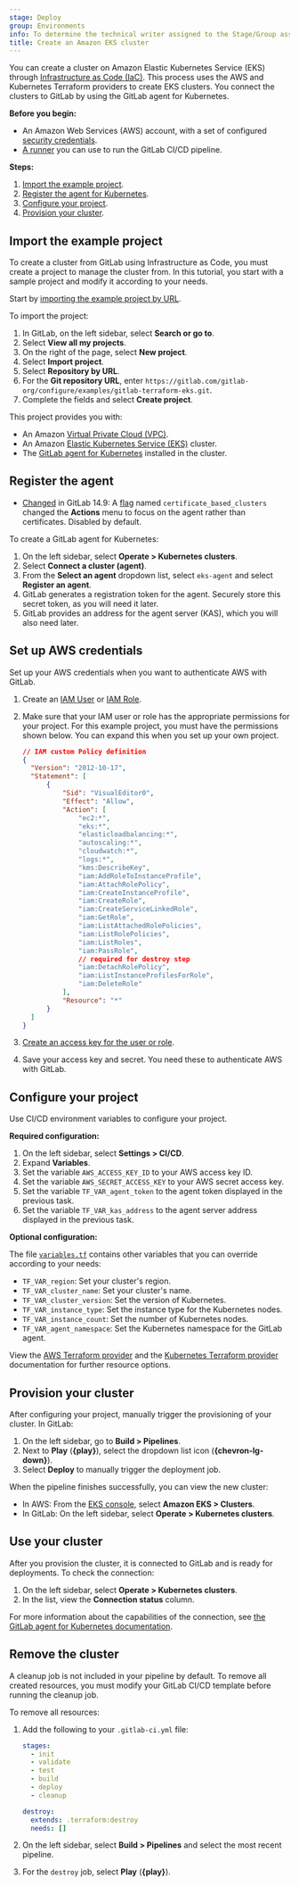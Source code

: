 ```yaml
---
stage: Deploy
group: Environments
info: To determine the technical writer assigned to the Stage/Group associated with this page, see https://handbook.gitlab.com/handbook/product/ux/technical-writing/#assignments
title: Create an Amazon EKS cluster
---
```


You can create a cluster on Amazon Elastic Kubernetes Service (EKS) through
[Infrastructure as Code (IaC)](../../_index.md). This process uses the AWS and
Kubernetes Terraform providers to create EKS clusters. You connect the clusters to GitLab
by using the GitLab agent for Kubernetes.

**Before you begin:**

- An Amazon Web Services (AWS) account, with a set of configured
  [security credentials](https://docs.aws.amazon.com/cli/latest/userguide/getting-started-prereqs.html).
- [A runner](https://docs.gitlab.com/runner/install/) you can use to run the GitLab CI/CD pipeline.

**Steps:**

1. [Import the example project](#import-the-example-project).
1. [Register the agent for Kubernetes](#register-the-agent).
1. [Configure your project](#configure-your-project).
1. [Provision your cluster](#provision-your-cluster).

## Import the example project

To create a cluster from GitLab using Infrastructure as Code, you must
create a project to manage the cluster from. In this tutorial, you start with
a sample project and modify it according to your needs.

Start by [importing the example project by URL](../../../project/import/repo_by_url.md).

To import the project:

1. In GitLab, on the left sidebar, select **Search or go to**.
1. Select **View all my projects**.
1. On the right of the page, select **New project**.
1. Select **Import project**.
1. Select **Repository by URL**.
1. For the **Git repository URL**, enter `https://gitlab.com/gitlab-org/configure/examples/gitlab-terraform-eks.git`.
1. Complete the fields and select **Create project**.

This project provides you with:

- An Amazon [Virtual Private Cloud (VPC)](https://gitlab.com/gitlab-org/configure/examples/gitlab-terraform-eks/-/blob/main/vpc.tf).
- An Amazon [Elastic Kubernetes Service (EKS)](https://gitlab.com/gitlab-org/configure/examples/gitlab-terraform-eks/-/blob/main/eks.tf) cluster.
- The [GitLab agent for Kubernetes](https://gitlab.com/gitlab-org/configure/examples/gitlab-terraform-eks/-/blob/main/agent.tf) installed in the cluster.

## Register the agent

- [Changed](https://gitlab.com/gitlab-org/gitlab/-/merge_requests/81054) in GitLab 14.9: A [flag](../../../../administration/feature_flags.md) named `certificate_based_clusters` changed the **Actions** menu to focus on the agent rather than certificates. Disabled by default.

To create a GitLab agent for Kubernetes:

1. On the left sidebar, select **Operate > Kubernetes clusters**.
1. Select **Connect a cluster (agent)**.
1. From the **Select an agent** dropdown list, select `eks-agent` and select **Register an agent**.
1. GitLab generates a registration token for the agent. Securely store this secret token, as you will need it later.
1. GitLab provides an address for the agent server (KAS), which you will also need later.

## Set up AWS credentials

Set up your AWS credentials when you want to authenticate AWS with GitLab.

1. Create an [IAM User](https://docs.aws.amazon.com/IAM/latest/UserGuide/id_users.html) or [IAM Role](https://docs.aws.amazon.com/IAM/latest/UserGuide/id_roles.html).
1. Make sure that your IAM user or role has the appropriate permissions for your project. For this example project, you must have the permissions shown below. You can expand this when you set up your own project.

   ```json
   // IAM custom Policy definition
   {
     "Version": "2012-10-17",
     "Statement": [
         {
             "Sid": "VisualEditor0",
             "Effect": "Allow",
             "Action": [
                 "ec2:*",
                 "eks:*",
                 "elasticloadbalancing:*",
                 "autoscaling:*",
                 "cloudwatch:*",
                 "logs:*",
                 "kms:DescribeKey",
                 "iam:AddRoleToInstanceProfile",
                 "iam:AttachRolePolicy",
                 "iam:CreateInstanceProfile",
                 "iam:CreateRole",
                 "iam:CreateServiceLinkedRole",
                 "iam:GetRole",
                 "iam:ListAttachedRolePolicies",
                 "iam:ListRolePolicies",
                 "iam:ListRoles",
                 "iam:PassRole",
                 // required for destroy step
                 "iam:DetachRolePolicy",
                 "iam:ListInstanceProfilesForRole",
                 "iam:DeleteRole"
             ],
             "Resource": "*"
         }
     ]
   }
   ```

1. [Create an access key for the user or role](https://docs.aws.amazon.com/IAM/latest/UserGuide/id_credentials_access-keys.html).
1. Save your access key and secret. You need these to authenticate AWS with GitLab.

## Configure your project

Use CI/CD environment variables to configure your project.

**Required configuration:**

1. On the left sidebar, select **Settings > CI/CD**.
1. Expand **Variables**.
1. Set the variable `AWS_ACCESS_KEY_ID` to your AWS access key ID.
1. Set the variable `AWS_SECRET_ACCESS_KEY` to your AWS secret access key.
1. Set the variable `TF_VAR_agent_token` to the agent token displayed in the previous task.
1. Set the variable `TF_VAR_kas_address` to the agent server address displayed in the previous task.

**Optional configuration:**

The file [`variables.tf`](https://gitlab.com/gitlab-org/configure/examples/gitlab-terraform-eks/-/blob/main/variables.tf)
contains other variables that you can override according to your needs:

- `TF_VAR_region`: Set your cluster's region.
- `TF_VAR_cluster_name`: Set your cluster's name.
- `TF_VAR_cluster_version`: Set the version of Kubernetes.
- `TF_VAR_instance_type`: Set the instance type for the Kubernetes nodes.
- `TF_VAR_instance_count`: Set the number of Kubernetes nodes.
- `TF_VAR_agent_namespace`: Set the Kubernetes namespace for the GitLab agent.

View the [AWS Terraform provider](https://registry.terraform.io/providers/hashicorp/aws/latest/docs) and the [Kubernetes Terraform provider](https://registry.terraform.io/providers/hashicorp/kubernetes/latest/docs) documentation for further resource options.

## Provision your cluster

After configuring your project, manually trigger the provisioning of your cluster. In GitLab:

1. On the left sidebar, go to **Build > Pipelines**.
1. Next to **Play** (**{play}**), select the dropdown list icon (**{chevron-lg-down}**).
1. Select **Deploy** to manually trigger the deployment job.

When the pipeline finishes successfully, you can view the new cluster:

- In AWS: From the [EKS console](https://console.aws.amazon.com/eks/home), select **Amazon EKS > Clusters**.
- In GitLab: On the left sidebar, select **Operate > Kubernetes clusters**.

## Use your cluster

After you provision the cluster, it is connected to GitLab and is ready for deployments. To check the connection:

1. On the left sidebar, select **Operate > Kubernetes clusters**.
1. In the list, view the **Connection status** column.

For more information about the capabilities of the connection, see [the GitLab agent for Kubernetes documentation](../_index.md).

## Remove the cluster

A cleanup job is not included in your pipeline by default. To remove all created resources, you
must modify your GitLab CI/CD template before running the cleanup job.

To remove all resources:

1. Add the following to your `.gitlab-ci.yml` file:

   ```yaml
   stages:
     - init
     - validate
     - test
     - build
     - deploy
     - cleanup

   destroy:
     extends: .terraform:destroy
     needs: []
   ```

1. On the left sidebar, select **Build > Pipelines** and select the most recent pipeline.
1. For the `destroy` job, select **Play** (**{play}**).
